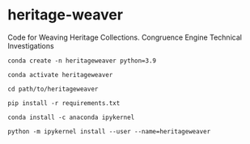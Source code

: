 # heritage-weaver
Code for Weaving Heritage Collections. Congruence Engine Technical Investigations

```
conda create -n heritageweaver python=3.9
```

```
conda activate heritageweaver
```

```
cd path/to/heritageweaver
```

```
pip install -r requirements.txt
```

```
conda install -c anaconda ipykernel
```

```
python -m ipykernel install --user --name=heritageweaver
```